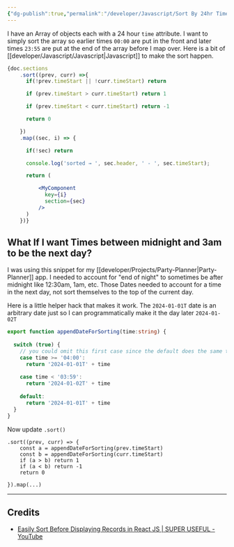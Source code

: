 ```yaml
---
{"dg-publish":true,"permalink":"/developer/Javascript/Sort By 24hr Time/"}
---
```


I have an Array of objects each with a 24 hour `time` attribute. I want to simply sort the array so earlier times `00:00` are put in the front and later times `23:55` are put at the end of the array before I map over. Here is a bit of [[developer/Javascript/Javascript\|Javascript]] to make the sort happen.

```jsx
{doc.sections
    .sort((prev, curr) =>{
      if(!prev.timeStart || !curr.timeStart) return

      if (prev.timeStart > curr.timeStart) return 1

      if (prev.timeStart < curr.timeStart) return -1

      return 0

    })
    .map((sec, i) => {

      if(!sec) return 

      console.log('sorted → ', sec.header, ' - ', sec.timeStart);

      return (

          <MyComponent 
            key={i}
            section={sec} 
          />
      )
    })}
```

## What If I want Times between midnight and 3am to be the next day?
I was using this snippet for my [[developer/Projects/Party-Planner\|Party-Planner]] app. I needed to account for "end of night" to sometimes be after midnight like 12:30am, 1am, etc. Those Dates needed to account for a time in the next day, not sort themselves to the top of the current day. 

Here is a little helper hack that makes it work. The `2024-01-01T` date is an arbitrary date just so I can programmatically make it the day later `2024-01-02T`

```ts
export function appendDateForSorting(time:string) {
  
  switch (true) {
	// you could omit this first case since the default does the same thing
    case time >= '04:00':
      return '2024-01-01T' + time
      
    case time < '03:59':
      return '2024-01-02T' + time
      
    default:
      return '2024-01-01T' + time
  }
}
```

Now update `.sort()`

```tsx
.sort((prev, curr) => {
	const a = appendDateForSorting(prev.timeStart)
	const b = appendDateForSorting(curr.timeStart)
	if (a > b) return 1
	if (a < b) return -1
	return 0

}).map(...)
```

---
## Credits 
- [Easily Sort Before Displaying Records in React JS | SUPER USEFUL - YouTube](https://www.youtube.com/watch?v=zZzcnmU_LoU)